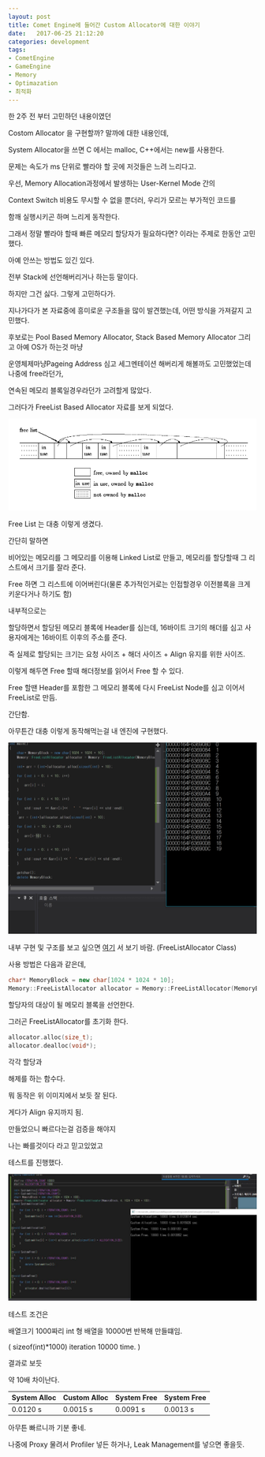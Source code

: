 ```yaml
---
layout: post
title: Comet Engine에 들어간 Custom Allocator에 대한 이야기	
date:   2017-06-25 21:12:20		
categories: development
tags:
- CometEngine
- GameEngine
- Memory
- Optimazation
- 최적화
---		
```


한 2주 전 부터 고민하던 내용이였던

Costom Allocator 을 구현할까? 말까에 대한 내용인데,

System Allocator을 쓰면 C 에서는 malloc, C++에서는 new를 사용한다.
 
문제는 속도가 ms 단위로 빨라야 할 곳에 저것들은 느려 느리다고.

우선, Memory Allocation과정에서 발생하는 User-Kernel Mode 간의 

Context Switch 비용도 무시할 수 없을 뿐더러, 우리가 모르는 부가적인 코드를

함깨 실행시키곤 하며 느리게 동작한다.

그래서 정말 빨라야 할때 빠른 메모리 할당자가 필요하다면? 이라는 주제로 한동안 고민했다.

아예 안쓰는 방법도 있긴 있다.

전부 Stack에 선언해버리거나 하는등 말이다.

하지만 그건 싫다. 그렇게 고민하다가.

지나가다가 본 자료중에 흥미로운 구조들을 많이 발견했는데, 어떤 방식을 가져갈지 고민했다.

후보로는 Pool Based Memory Allocator, Stack Based Memory Allocator 그리고 아예 OS가 하는것 마냥

운영체제마냥Pageing Address 심고 세그멘테이션 해버리게 해볼까도 고민했었는데 나중에 free라던가, 

연속된 메모리 블록일경우라던가 고려할게 많았다.

그러다가 FreeList Based Allocator 자료를 보게 되었다.


		
![FreeList](/uploads/2017-06-25/CometEngine/Allocator/FreeList.gif)
 
Free List 는 대충 이렇게 생겼다.


간단히 말하면 

비어있는 메모리를 그 메모리를 이용해 Linked List로 만들고, 메모리를 할당할때 그 리스트에서 크기를 잘라 준다.

Free 하면 그 리스트에 이어버린다(물론 추가적인거로는 인접할경우 이전블록을 크게 키운다거나 하기도 함)

내부적으로는 

할당하면서 할당된 메모리 블록에 Header를 심는데, 16바이트 크기의 해더를 심고 사용자에게는 16바이트 이후의 주소를 준다.

즉 실제로 할당되는 크기는 요청 사이즈 + 해더 사이즈 + Align 유지를 위한 사이즈.

이렇게 해두면 Free 할때 해더정보를 읽어서 Free 할 수 있다.

Free 할땐 Header를 포함한 그 메모리 블록에 다시 FreeList Node를 심고 이어서 FreeList로 만듬.

간단함.

아무튼간 대충 이렇게 동작해먹는걸 내 엔진에 구현했다.

![Allocator](/uploads/2017-06-25/CometEngine/Allocator/CustomAllocation.PNG)

내부 구현 및 구조를 보고 싶으면 [여기](https://devsdk.github.io/CometEngine/html/namespace_comet_engine_1_1_core_1_1_memory.html)
서 보기 바람. (FreeListAllocator Class)

사용 방법은 다음과 같은데,

```cpp 
char* MemoryBlock = new char[1024 * 1024 * 10];
Memory::FreeListAllocator allocator = Memory::FreeListAllocator(MemoryBlock, 4, 1024 * 1024);

```

할당자의 대상이 될 메모리 블록을 선언한다.

그러곤 FreeListAllocator를 초기화 한다.

```cpp
allocator.alloc(size_t);
allocator.dealloc(void*);
```

각각 할당과

해제를 하는 함수다.

뭐 동작은 위 이미지에서 보듯 잘 된다.

게다가 Align 유지까지 됨.

만들었으니 빠르다는걸 검증을 해야지

나는 빠를것이다 라고 믿고있었고

테스트를 진행했다.

![Performance](/uploads/2017-06-25/CometEngine/Allocator/PerformanceTest.jpg)

테스트 조건은

배열크기 1000짜리 int 형 배열을 10000번 반복해 만들떄임.

( sizeof(int)*1000) iteration 10000 time. )

결과로 보듯

약 10배 차이난다.

| System Alloc | Custom Alloc | System Free | System Free |
|------------|------------|-----------|-----------|
|   0.0120 s |  0.0015 s  | 0.0091 s  | 0.0013 s  |


아무튼 빠르니까 기분 좋네.


나중에 Proxy 물려서 Profiler 넣든 하거나, Leak Management를 넣으면 좋을듯.

